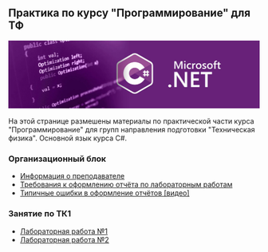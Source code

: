 ## Практика по курсу "Программирование" для ТФ

<img src="./img/logo.webp"/>

На этой странице размешены материалы по практической части курса "Программирование" для групп направления подготовки "Техническая физика". Основной язык курса C#.

### Организационный блок

- [Информация о преподавателе](./other/about_teacher.md)
- [Требования к оформлению отчёта по лабораторным работам](./other/report_requirements.md)
- [Типичные ошибки в оформление отчётов [видео]](https://youtu.be/vgw5_4PVMEs)

### Занятие по ТК1

- [Лабораторная работа №1](./labs/lab1.pdf)
- [Лабораторная работа №2](./labs/lab2.pdf)
